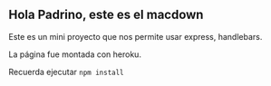 ## Hola Padrino, este es el macdown

Este es un mini proyecto que nos permite usar express, handlebars.

La página fue montada con heroku.

Recuerda ejecutar ``` npm install ```